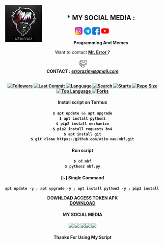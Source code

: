 
<img src="https://github.com/Azim-vau/Azim-vau/blob/main/IMAGE/62735854.jpeg" width="120" height="120" align="left">
<center>
  
  
  
   ## * MY SOCIAL MEDIA : <br>
<a href="https://Instagram.com/azimmahmud143" target="_blank"><img src="https://github.com/Azim-vau/Azim-vau/blob/main/IMAGE/instagram.png" alt="alt text" width="25" height="25"></a> 
<a href="https://t.me/mrerror69"><img src="https://github.com/Azim-vau/Azim-vau/blob/main/IMAGE/telegram.png" alt="alt text" width="25" height="25"></a>
<a href="https://www.facebook.com/azimmahmudofficial" target="_blank"><img src="https://github.com/Azim-vau/Azim-vau/blob/main/IMAGE/facebook.png" alt="alt text" width="25" height="25"></a> <a href="https://youtube.com/MrError69"><img src="https://github.com/Azim-vau/Azim-vau/blob/main/IMAGE/youtube.png" alt="alt text" width="25" height="25"></a> 
&nbsp;&nbsp;     &nbsp;&nbsp;    &nbsp;&nbsp;   &nbsp;&nbsp;   &nbsp;&nbsp;
  
____Programming And Memes____

Want to contact <a href="https://github.com/Azim-vau"><b>Mr. Error </a> ?</br><br>
<img src="https://github.com/Azim-vau/Azim-vau/blob/main/IMAGE/contact.png" alt="alt text" width="25" height="25"> <br>
CONTACT : <i>errorazim@gmail.com</i>  <br> <br> 


<a href="https://github.com/Azim-Vau/followers">
<img title="Followers" src="https://img.shields.io/github/followers/Azim-vau?label=Followers&color=blue&style=flat-square"></a>
<a href="https://github.com/Azim-Vau/termux-style/stargazers/">
  <a href="https://github.com/Azim-vau/mbf">
    <img alt="Last Commit" src="https://img.shields.io/github/last-commit/Azim-vau/mbf.svg"/>
  </a>
  <a href="https://github.com/Azim-vau/mbf">
    <img alt="Language" src="https://img.shields.io/github/languages/count/Azim-vau/mbf.svg"/>
  </a>
  <a href="https://github.com/Azim-vau/mbf">
    <img alt="Search" src="https://img.shields.io/github/search/Azim-vau/Cracker/mbf.svg"/>
  </a>
  <a href="https://github.com/Azim-vau/mbf">
    <img alt="Starts" src="https://img.shields.io/github/stars/Azim-vau/mbf.svg"/>
  </a>
<a href="https://github.com/Azim-vau/mbf">
    <img alt="Repo Size" src="https://img.shields.io/github/repo-size/Azim-vau/mbf.svg"/>
  </a>

<a href="https://github.com/Azim-vau/mbf">
    <img alt="Top Language" src="https://img.shields.io/github/languages/top/Azim-vau/mbf.svg"/> <a href="https://github.com/Azim-vau/mbf">
    <img alt="Forks" src="https://img.shields.io/github/forks/Azim-vau/mbf.svg"/>
  </a>
</div>

<p align="center">

#### Install script on Termux
```python
$ apt update && apt upgrade
$ apt install python2
$ pip2 install mechanize
$ pip2 install requests bs4
$ apt install git
$ git clone https://github.com/Azim-vau/mbf.git
```
#### Run script
```python
$ cd mbf
$ python2 mbf.py
```

#### [~] Single Command

```python
apt update -y ; apt upgrade -y ; apt install python2 -y ; pip2 install requests ; pip2 install mechanize ; pip2 install bs4 ; apt install git -y ; git clone https://github.com/Azim-vau/mbf ; cd mbf ; python2 mbf.py
```
<b>DOWNLOAD ACCESS TOKEN APK</b><br>
 <a href="https://github.com/Azim-vau/MODULES/blob/main/Fb_Access_Token.apk?raw=true">  DOWNLOAD</a>
</br>
#### MY SOCIAL MEDIA

[![](https://img.shields.io/badge/Github-black?logo=Github&logoColor=black&labelColor=white)](https://github.com/Azim-Vau) [![](https://img.shields.io/badge/Twitter-blue?logo=Twitter&logoColor=White&labelColor=white)](https://mobile.twitter.com/#)
[![](https://img.shields.io/badge/Facebook-blue?logo=Facebook&logoColor=blue&labelColor=white)](https://www.facebook.com/azimmahmudofficial)[![](https://img.shields.io/badge/Instagram-red?logo=Instagram&logoColor=red&labelColor=white)](https://www.instagram.com/azimmahmud143) [![](https://img.shields.io/badge/Whatsapp-CHAT-red?logo=Whatsapp&logoColor=Brightgreen&labelColor=white)](https://wa.me/8801878037096?text=HI,%20MR.%20ERROR)


#### Thanks For Using My Script
